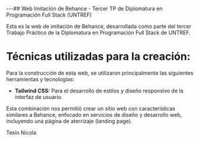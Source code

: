 

---## Web Imitación de Behance - Tercer TP de Diplomatura en Programación Full Stack (UNTREF)

Esta es la web de imitación de Behance, desarrollada como parte del tercer Trabajo Práctico de la Diplomatura en Programación Full Stack de UNTREF.

# Técnicas utilizadas para la creación:

Para la construcción de esta web, se utilizaron principalmente las siguientes herramientas y tecnologías:


* **Tailwind CSS:** Para el desarrollo de estilos y diseño responsivo de la interfaz de usuario.

Esta combinación nos permitió crear un sitio web con características similares a Behance, enfocado en servicios de diseño y desarrollo web, incluyendo una página de aterrizaje (landing page).

Tesio Nicola 
